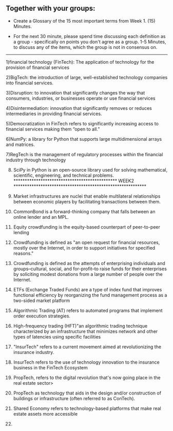 
## Together with your groups:

 - Create a Glossary of the 15 most important terms from Week 1.
(15) Minutes.


 - For the next 30 minute, please spend time discussing each definition as a group - specifically on points you don't agree as a group.
1-5 Minutes, to discuss any of the items, which the group is not in consensus on.

****************************************************
1)financial technology (FinTech): The application of technology for the provision of financial services

2)BigTech: the introduction of large, well-established technology companies into financial services.

3)Disruption: to innovation that significantly changes the way that consumers, industries, or businesses operate or use financial services

4)Disintermediation: innovation that significantly removes or  reduces intermediaries in providing financial services.

5)Democratization in FinTech refers to significantly increasing access to financial services making them “open to all.”

6)NumPy: a library for Python that supports large multidimensional arrays and matrices.

7)RegTech is the management of regulatory processes within the financial industry through technology

8) SciPy in Python is an open-source library used for solving mathematical, scientific, engineering, and technical problems.
********************************************** WEEK2 ***********************************************************
1) Market infrastructures are nuclei that enable multilateral relationships between economic players by facilitating transactions between them.

3) CommonBond is a forward-thinking company that falls between an online lender and an MPL.

5) Equity crowdfunding is the equity-based counterpart of peer-to-peer lending
6) Crowdfunding is defined as "an open request for financial resources, mostly over the Internet, in order to support initiatives for specified reasons."
7) Crowdfunding is defined as the attempts of enterprising individuals and groups–cultural, social, and for-profit–to raise funds for their enterprises by soliciting modest donations from a large number of people over the Internet.
8) ETFs (Exchange Traded Funds) are a type of index fund that improves functional efficiency by reorganizing the fund management process as a two-sided market platform
9) Algorithmic Trading (ΑΤ) refers to automated programs that implement order execution strategies. 
10) High-frequency trading (HFT)"an algorithmic trading technique characterized by an infrastructure that minimizes network and other types of latencies using specific facilities
11) "InsurTech" refers to a current movement aimed at revolutionizing the insurance industry.
12)  InsurTech refers to the use of technology innovation to the insurance business in the FinTech Ecosystem
13)  PropTech,  refers to the digital revolution that's now going place in the real estate sector>
14)  PropTech as technology that aids in the design and/or construction of buildings or infrastructure (often referred to as ConTech).
15)  Shared Economy refers to technology-based platforms that make real estate assets more accessible
16)  







